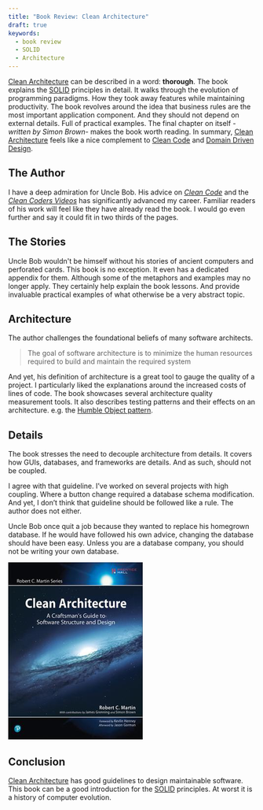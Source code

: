 ```yaml
---
title: "Book Review: Clean Architecture"
draft: true
keywords:
  - book review
  - SOLID
  - Architecture
---
```


[Clean Architecture](https://www.amazon.com/Clean-Architecture-Craftsmans-Software-Structure/dp/0134494164/ref=as_li_ss_tl?s=books&ie=UTF8&qid=1540987718&sr=1-1&keywords=clean+architecture&dpID=41BjtnvIUQL&preST=_SX218_BO1,204,203,200_QL40_&dpSrc=srch&linkCode=sl1&tag=capr04-20&linkId=4db91ebc7378d50015ecea3400e2c985&language=en_US) can be described in a word: **thorough**. The book explains the [SOLID](https://en.wikipedia.org/wiki/SOLID) principles in detail. It walks through the evolution of programming paradigms. How they took away features while maintaining productivity. The book revolves around the idea that business rules are the most important application component. And they should not depend on external details. Full of practical examples. The final chapter on itself _-written by Simon Brown-_ makes the book worth reading. In summary, [Clean Architecture](https://www.amazon.com/Clean-Architecture-Craftsmans-Software-Structure/dp/0134494164/ref=as_li_ss_tl?s=books&ie=UTF8&qid=1540987718&sr=1-1&keywords=clean+architecture&dpID=41BjtnvIUQL&preST=_SX218_BO1,204,203,200_QL40_&dpSrc=srch&linkCode=sl1&tag=capr04-20&linkId=4db91ebc7378d50015ecea3400e2c985&language=en_US) feels like a nice complement to [Clean Code](https://www.amazon.com/Clean-Code-Handbook-Software-Craftsmanship/dp/0132350882/ref=as_li_ss_tl?ie=UTF8&qid=1540987558&sr=8-3&keywords=clean+code&dpID=515iEcDr1GL&preST=_SX258_BO1,204,203,200_QL70_&dpSrc=srch&linkCode=sl1&tag=capr04-20&linkId=bd49e88352bf0a04cc67494877a90ed5&language=en_US) and [Domain Driven Design](https://www.amazon.com/Domain-Driven-Design-Tackling-Complexity-Software-dp-0321125215/dp/0321125215/ref=as_li_ss_tl?_encoding=UTF8&me=&qid=1540987661&linkCode=sl1&tag=capr04-20&linkId=a115a41549aa74e6ebb55a3043ccaccb&language=en_US).  

## The Author  

I have a deep admiration for Uncle Bob. His advice on _[Clean Code](https://www.amazon.com/Clean-Code-Handbook-Software-Craftsmanship/dp/0132350882/ref=as_li_ss_tl?ie=UTF8&qid=1540987558&sr=8-3&keywords=clean+code&dpID=515iEcDr1GL&preST=_SX258_BO1,204,203,200_QL70_&dpSrc=srch&linkCode=sl1&tag=capr04-20&linkId=bd49e88352bf0a04cc67494877a90ed5&language=en_US)_ and the _[Clean Coders Videos](https://cleancoders.com/)_ has significantly advanced my career. Familiar readers of his work will feel like they have already read the book. I would go even further and say it could fit in two thirds of the pages.  

## The Stories  

Uncle Bob wouldn't be himself without his stories of ancient computers and perforated cards. This book is no exception. It even has a dedicated appendix for them. Although some of the metaphors and examples may no longer apply. They certainly help explain the book lessons. And provide invaluable practical examples of what otherwise be a very abstract topic.  

## Architecture  

The author challenges the foundational beliefs of many software architects.  

> The goal of software architecture is to minimize the human resources required to build and maintain the required system  

And yet, his definition of architecture is a great tool to gauge the quality of a project. I particularly liked the explanations around the increased costs of lines of code. The book showcases several architecture quality measurement tools. It also describes testing patterns and their effects on an architecture. e.g. the [Humble Object pattern](https://www.oreilly.com/library/view/clean-architecture-a/9780134494272/ch23.xhtml).    

## Details  

The book stresses the need to decouple architecture from details. It covers how GUIs, databases, and frameworks are details. And as such, should not be coupled.  

I agree with that guideline. I’ve worked on several projects with high coupling. Where a button change required a database schema modification. And yet, I don’t think that guideline should be followed like a rule. The author does not either.  

Uncle Bob once quit a job because they wanted to replace his homegrown database. If he would have followed his own advice, changing the database should have been easy. Unless you are a database company, you should not be writing your own database.  

[![Clean Architecture](/images/books/clean-architecture.jpeg)](https://www.amazon.com/Clean-Architecture-Craftsmans-Software-Structure/dp/0134494164/ref=as_li_ss_tl?s=books&ie=UTF8&qid=1540987718&sr=1-1&keywords=clean+architecture&dpID=41BjtnvIUQL&preST=_SX218_BO1,204,203,200_QL40_&dpSrc=srch&linkCode=sl1&tag=capr04-20&linkId=4db91ebc7378d50015ecea3400e2c985&language=en_US)  

## Conclusion  

[Clean Architecture](https://www.amazon.com/Clean-Architecture-Craftsmans-Software-Structure/dp/0134494164/ref=as_li_ss_tl?s=books&ie=UTF8&qid=1540987718&sr=1-1&keywords=clean+architecture&dpID=41BjtnvIUQL&preST=_SX218_BO1,204,203,200_QL40_&dpSrc=srch&linkCode=sl1&tag=capr04-20&linkId=4db91ebc7378d50015ecea3400e2c985&language=en_US) has good guidelines to design maintainable software. This book can be a good introduction for the [SOLID](https://en.wikipedia.org/wiki/SOLID) principles. At worst it is a history of computer evolution.  
